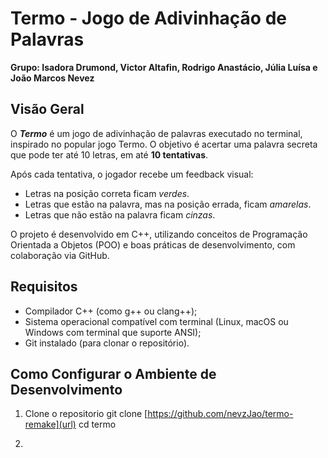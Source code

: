# Termo - Jogo de Adivinhação de Palavras
**Grupo: Isadora Drumond, Victor Altafin, Rodrigo Anastácio, Júlia Luísa e João Marcos Nevez**


## Visão Geral

O ***Termo*** é um jogo de adivinhação de palavras executado no terminal, inspirado no popular jogo Termo. O objetivo é acertar uma palavra secreta que pode ter até 10 letras, em até **10 tentativas**.

Após cada tentativa, o jogador recebe um feedback visual:
- Letras na posição correta ficam *verdes*.
- Letras que estão na palavra, mas na posição errada, ficam *amarelas*.
- Letras que não estão na palavra ficam *cinzas*.

O projeto é desenvolvido em C++, utilizando conceitos de Programação Orientada a Objetos (POO) e boas práticas de desenvolvimento, com colaboração via GitHub.


## Requisitos

- Compilador C++ (como g++ ou clang++);
- Sistema operacional compatível com terminal (Linux, macOS ou Windows com terminal que suporte ANSI);
- Git instalado (para clonar o repositório).


## Como Configurar o Ambiente de Desenvolvimento

1. Clone o repositorio
git clone [https://github.com/nevzJao/termo-remake](url)
cd termo

3. 
